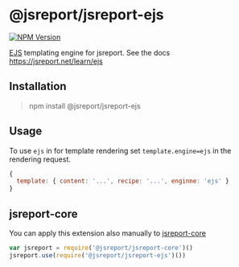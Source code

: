 # @jsreport/jsreport-ejs
[![NPM Version](http://img.shields.io/npm/v/@jsreport/jsreport-ejs.svg?style=flat-square)](https://npmjs.com/package/@jsreport/jsreport-ejs)

[EJS](http://www.embeddedjs.com/) templating engine for jsreport.
See the docs https://jsreport.net/learn/ejs

## Installation
> npm install @jsreport/jsreport-ejs

## Usage
To use `ejs` in for template rendering set `template.engine=ejs` in the rendering request.

```js
{
  template: { content: '...', recipe: '...', enginne: 'ejs' }
}
```

## jsreport-core
You can apply this extension also manually to [jsreport-core](https://github.com/jsreport/jsreport/tree/master/packages/jsreport-core)

```js
var jsreport = require('@jsreport/jsreport-core')()
jsreport.use(require('@jsreport/jsreport-ejs')())
```
